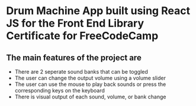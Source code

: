 # Drum Machine App built using React JS for the Front End Library Certificate for FreeCodeCamp

## The main features of the project are

* There are 2 seperate sound banks that can be toggled
* The user can change the output volume using a volume slider
* The user can use the mouse to play back sounds or press the corresponding keys on the keyboard
* There is visual output of each sound, volume, or bank change